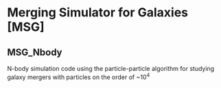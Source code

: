 # Merging Simulator for Galaxies [MSG]
## MSG_Nbody
N-body simulation code using the particle-particle algorithm for studying galaxy mergers with particles on the order of ~10$^{4}$ 
